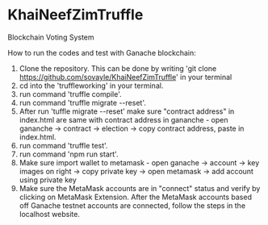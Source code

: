 # KhaiNeefZimTruffle
Blockchain Voting System

How to run the codes and test with Ganache blockchain:
1. Clone the repository. This can be done by writing 'git clone https://github.com/sovayle/KhaiNeefZimTruffle' in your terminal
2. cd into the 'truffleworking' in your terminal.
3. run command 'truffle compile'.
4. run command 'truffle migrate --reset'.
5. After run 'tuffle migrate --reset' make sure "contract address" in index.html are same with contract address in gananche - open gananche -> contract -> election -> copy contract address, paste in index.html.
6. run command 'truffle test'.
7. run command 'npm run start'.
8. Make sure import wallet to metamask - open ganache -> account -> key images on right -> copy private key -> open metamask -> add account using private key
9. Make sure the MetaMask accounts are in "connect" status and verify by clicking on MetaMask Extension. After the MetaMask accounts based off Ganache testnet accounts are connected, follow the steps in the localhost website.
